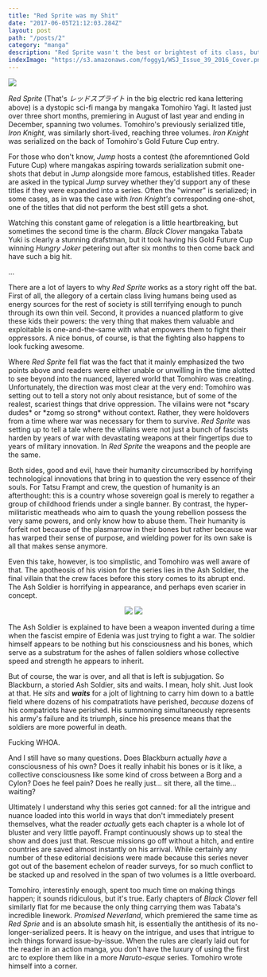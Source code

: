 ```yaml
---
title: "Red Sprite was my Shit"
date: "2017-06-05T21:12:03.284Z"
layout: post
path: "/posts/2"
category: "manga"
description: "Red Sprite wasn't the best or brightest of its class, but it's still gone too soon."
indexImage: "https://s3.amazonaws.com/foggy1/WSJ_Issue_39_2016_Cover.png"
---
```


<img class="floatCenter" style="max-height: 600px;" src="https://s3.amazonaws.com/foggy1/WSJ_Issue_39_2016_Cover.png" />

_Red Sprite_ (That's _レッドスプライト_ in the big electric red kana lettering above) is a dystopic sci-fi manga by mangaka Tomohiro Yagi. It lasted just over three short months, premiering in August of last year and ending in December, spanning two volumes. Tomohiro's previously serialized title, _Iron Knight_, was similarly short-lived, reaching three volumes. _Iron Knight_ was serialized on the back of Tomohiro's Gold Future Cup entry.  

For those who don't know, _Jump_ hosts a contest (the aforemntioned Gold Future Cup) where mangakas aspiring towards serialization submit one-shots that debut in _Jump_ alongside more famous, established titles. Reader are asked in the typical _Jump_ survey whether they'd support any of these titles if they were expanded into a series. Often the "winner" is serialized; in some cases, as in was the case with _Iron Knight's_ corresponding one-shot, one of the titles that did not perform the best still gets a shot.

Watching this constant game of relegation is a little heartbreaking, but sometimes the second time is the charm.  _Black Clover_ mangaka Tabata Yuki is clearly a stunning drafstman, but it took having his Gold Future Cup winning _Hungry Joker_ petering out after six months to then come back and have such a big hit.

...

There are a lot of layers to why _Red Sprite_ works as a story right off the bat. First of all, the allegory of a certain class living humans being used as energy sources for the rest of society is still terrifying enough to punch through its own thin veil. Second, it provides a nuanced platform to give these kids their powers: the very thing that makes them valuable and exploitable is one-and-the-same with what empowers them to fight their oppressors. A nice bonus, of course, is that the fighting also happens to look fucking awesome.

Where _Red Sprite_ fell flat was the fact that it mainly emphasized the two points above and readers were either unable or unwilling in the time alotted to see beyond into the nuanced, layered world that Tomohiro was creating.  Unfortunately, the direction was most clear at the very end: Tomohiro was setting out to tell a story not only about resistance, but of some of the realest, scariest things that drive oppression. The villains were not \*scary dudes\* or \*zomg so strong\* without context. Rather, they were holdovers from a time where war was necessary for them to survive. _Red Sprite_ was setting up to tell a tale where the villains were not just a bunch of fascists harden by years of war with devastating weapons at their fingertips due to years of military innovation. In _Red Sprite_ the weapons and the people are the same.  

Both sides, good and evil, have their humanity circumscribed by horrifying technological innovations that bring in to question the very essence of their souls. For Tatsu Frampt and crew, the question of humanity is an afterthought: this is a country whose sovereign goal is merely to regather a group of childhood friends under a single banner. By contrast, the hyper-militaristic meatheads who aim to quash the young rebellion possess the very same powers, and only know how to abuse them. Their humanity is forfeit not because of the plasmarrow in their bones but rather because war has warped their sense of purpose, and wielding power for its own sake is all that makes sense anymore.

Even this take, however, is too simplistic, and Tomohiro was well aware of that. The apotheosis of his vision for the series lies in the Ash Soldier, the final villain that the crew faces before this story comes to its abrupt end. The Ash Soldier is horrifying in appearance, and perhaps even scarier in concept. 

<div class='floatCenter' style='text-align:center;'>
  <img style="display: inline-block;max-height: 600px;" src="https://s3.amazonaws.com/foggy1/Screenshot_2017-05-18-09-17-42-01.jpeg" />
  <img style="display: inline-block;max-height: 600px;" src="https://s3.amazonaws.com/foggy1/Screenshot_2017-05-18-09-17-36-01.jpeg" />
</div>

The Ash Soldier is explained to have been a weapon invented during a time when the fascist empire of Edenia was just trying to fight a war. The soldier himself appears to be nothing but his consciousness and his bones, which serve as a substratum for the ashes of fallen soldiers whose collective speed and strength he appears to inherit. 

But of course, the war is over, and all that is left is subjugation. So Blackburn, a storied Ash Soldier, sits and waits. I mean, holy shit. Just look at that. He _sits_ and _**waits**_ for a jolt of lightning to carry him down to a battle field where dozens of his compatratiots have perished, _because_ dozens of his compatriots have perished. His summoning simultaneously represents his army's failure and its triumph, since his presence means that the soldiers are more powerful in death.

Fucking WHOA.

And I still have so many questions. Does Blackburn actually _have_ a consciousness of his own? Does it really inhabit his bones or is it like, a collective consciousness like some kind of cross between a Borg and a Cylon? Does he feel pain? Does he really just... sit there, all the time... waiting?

Ultimately I understand why this series got canned: for all the intrigue and nuance loaded into this world in ways that don't immediately present themselves, what the reader _actually_ gets each chapter is a whole lot of bluster and very little payoff. Frampt continuously shows up to steal the show and does just that. Rescue missions go off without a hitch, and entire countries are saved almost instantly on his arrival. While certainly any number of these editorial decisions were made because this series never got out of the basement echelon of reader surveys, for so much conflict to be stacked up and resolved in the span of two volumes is a little overboard. 

Tomohiro, interestinly enough, spent too much time on making things happen; it sounds ridiculous, but it's true. Early chapters of _Black Clover_ fell similarly flat for me because the only thing carrying them was Tabata's incredible linework. _Promised Neverland_, which premiered the same time as _Red Sprie_ and is an absolute smash hit, is essentially the antithesis of its no-longer-serialized peers. It is heavy on the intrigue, and uses that intrigue to inch things forward issue-by-issue. When the rules are clearly laid out for the reader in an action manga, you don't have the luxury of using the first arc to explore them like in a more _Naruto-esque_ series. Tomohiro wrote himself into a corner.